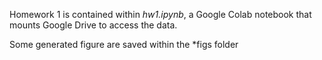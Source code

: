 Homework 1 is contained within *hw1.ipynb*, a Google Colab notebook that mounts Google Drive to access the data.

Some generated figure are saved within the *figs folder
